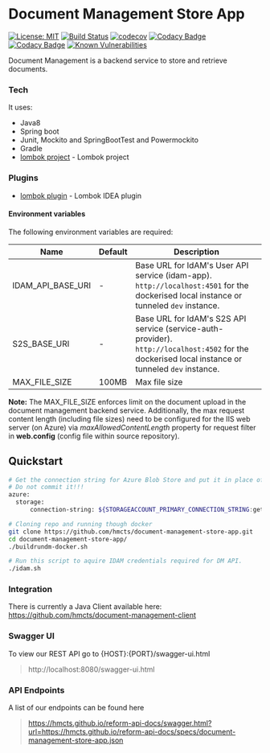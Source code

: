 # Document Management Store App
[![License: MIT](https://img.shields.io/badge/License-MIT-yellow.svg)](https://opensource.org/licenses/MIT)
[![Build Status](https://travis-ci.org/hmcts/document-management-store-app.svg?branch=master)](https://travis-ci.org/hmcts/document-management-store-app)
[![codecov](https://codecov.io/gh/hmcts/document-management-store-app/branch/master/graph/badge.svg)](https://codecov.io/gh/hmcts/document-management-store-app)
[![Codacy Badge](https://api.codacy.com/project/badge/Grade/04bae03fe36b43759ea4f2df7c48fd43)](https://www.codacy.com/app/HMCTS/document-management-store-app)
[![Codacy Badge](https://api.codacy.com/project/badge/Coverage/04bae03fe36b43759ea4f2df7c48fd43)](https://www.codacy.com/app/HMCTS/document-management-store-app)
[![Known Vulnerabilities](https://snyk.io/test/github/hmcts/document-management-store-app/badge.svg)](https://snyk.io/test/github/hmcts/document-management-store-app)

Document Management is a backend service to store and retrieve documents.

### Tech

It uses:

* Java8
* Spring boot
* Junit, Mockito and SpringBootTest and Powermockito
* Gradle
* [lombok project](https://projectlombok.org/) - Lombok project

### Plugins
* [lombok plugin](https://plugins.jetbrains.com/idea/plugin/6317-lombok-plugin) - Lombok IDEA plugin

#### Environment variables
The following environment variables are required:

| Name | Default | Description |
|------|---------|-------------|
| IDAM_API_BASE_URI | - | Base URL for IdAM's User API service (idam-app). `http://localhost:4501` for the dockerised local instance or tunneled `dev` instance. |
| S2S_BASE_URI | - | Base URL for IdAM's S2S API service (service-auth-provider). `http://localhost:4502` for the dockerised local instance or tunneled `dev` instance. |
| MAX_FILE_SIZE | 100MB | Max file size |

**Note:** The MAX_FILE_SIZE enforces limit on the document upload in the document management backend service. 
Additionally, the max request content length (including file sizes) need to be configured for the IIS web server (on 
Azure) via *maxAllowedContentLength* property for request filter in **web.config** (config file within source 
repository).

## Quickstart
```bash
# Get the connection string for Azure Blob Store and put it in place of getOneFromPortalAzure in application.yaml
# Do not commit it!!!
azure:
  storage:
      connection-string: ${STORAGEACCOUNT_PRIMARY_CONNECTION_STRING:getOneFromPortalAzure}
```

```bash
# Cloning repo and running though docker
git clone https://github.com/hmcts/document-management-store-app.git
cd document-management-store-app/
./buildrundm-docker.sh
```

```bash
# Run this script to aquire IDAM credentials required for DM API.
./idam.sh
```

### Integration
There is currently a Java Client available here:
https://github.com/hmcts/document-management-client

### Swagger UI
To view our REST API go to {HOST}:{PORT}/swagger-ui.html
> http://localhost:8080/swagger-ui.html

### API Endpoints
A list of our endpoints can be found here
> https://hmcts.github.io/reform-api-docs/swagger.html?url=https://hmcts.github.io/reform-api-docs/specs/document-management-store-app.json
